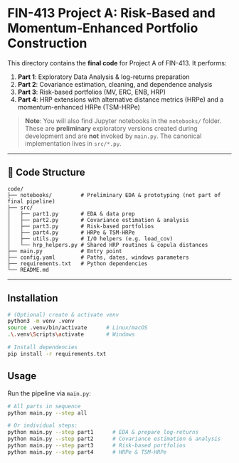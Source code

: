 # FIN-413 Project A: Risk‐Based and Momentum‐Enhanced Portfolio Construction

This directory contains the **final code** for Project A of FIN-413. It performs:

1. **Part 1**: Exploratory Data Analysis & log-returns preparation  
2. **Part 2**: Covariance estimation, cleaning, and dependence analysis  
3. **Part 3**: Risk-based portfolios (MV, ERC, ENB, HRP)  
4. **Part 4**: HRP extensions with alternative distance metrics (HRPe) and a momentum-enhanced HRPe (TSM-HRPe)  

> **Note**: You will also find Jupyter notebooks in the `notebooks/` folder. These are **preliminary** exploratory versions created during development and are **not** invoked by `main.py`. The canonical implementation lives in `src/*.py`.

---

## 📂 Code Structure
```text
code/
├── notebooks/         # Preliminary EDA & prototyping (not part of final pipeline)
├── src/
│   ├── part1.py       # EDA & data prep
│   ├── part2.py       # Covariance estimation & analysis
│   ├── part3.py       # Risk‐based portfolios
│   ├── part4.py       # HRPe & TSM-HRPe
│   ├── utils.py       # I/O helpers (e.g. load_cov)
│   └── hrp_helpers.py # Shared HRP routines & copula distances
├── main.py            # Entry point
├── config.yaml        # Paths, dates, windows parameters
├── requirements.txt   # Python dependencies
└── README.md          
```

---

## Installation

```bash
# (Optional) create & activate venv
python3 -m venv .venv
source .venv/bin/activate      # Linux/macOS
.\.venv\Scripts\activate       # Windows

# Install dependencies
pip install -r requirements.txt
```

## Usage

Run the pipeline via `main.py`:

```bash
# All parts in sequence
python main.py --step all

# Or individual steps:
python main.py --step part1      # EDA & prepare log-returns
python main.py --step part2      # Covariance estimation & analysis
python main.py --step part3      # Risk‐based portfolios
python main.py --step part4      # HRPe & TSM-HRPe
```